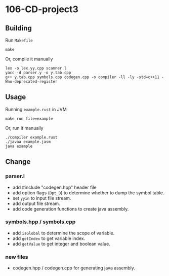 # 106-CD-project3

## Building

Run `Makefile`

```
make
```

Or, compile it manually

```
lex -o lex.yy.cpp scanner.l
yacc -d parser.y -o y.tab.cpp
g++ y.tab.cpp symbols.cpp codegen.cpp -o compiler -ll -ly -std=c++11 -Wno-deprecated-register
```

## Usage

Running `example.rust` in JVM

```
make run file=example
```

Or, run it manually

```
./compiler example.rust
./javaa example.jasm
java example
```

## Change

### parser.l

- add #include "codegen.hpp" header file
- add option flags (`Opt_D`) to determine whether to dump the symbol table.
- set `yyin` to input file stream.
- add output file stream.
- add code generation functions to create java assembly.

### symbols.hpp / symbols.cpp

- add `isGlobal` to determine the scope of variable.
- add `getIndex` to get variable index.
- add `getValue` to get integer and boolean value.

### new files
- codegen.hpp / codegen.cpp for generating java assembly.

